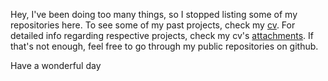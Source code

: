 Hey,
I've been doing too many things, so I stopped listing some of my repositories here.
To see some of my past projects, check my [cv](https://batikanor.com/cv/en). For detailed info regarding respective projects, check my cv's [attachments](https://docs.google.com/document/u/0/d/1F9SfO9KmnlkZb7yZJAadQJgdEckByJGIfNrN3qaaGFU/edit). If that's not enough, feel free to go through my public repositories on github.

Have a wonderful day
